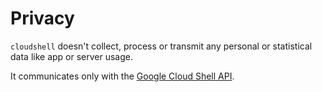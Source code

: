 # Privacy

`cloudshell` doesn't collect, process or transmit any
personal or statistical data like app or server usage.

It communicates only with the [Google Cloud Shell API].

[Google Cloud Shell API]: https://cloud.google.com/shell/docs/reference/rest
